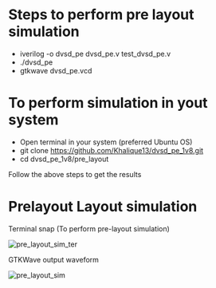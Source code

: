 # Steps to perform pre layout simulation

- iverilog -o dvsd_pe dvsd_pe.v test_dvsd_pe.v
- ./dvsd_pe
- gtkwave dvsd_pe.vcd

# To perform simulation in yout system

- Open terminal in your system (preferred Ubuntu OS)
- git clone https://github.com/Khalique13/dvsd_pe_1v8.git
- cd dvsd_pe_1v8/pre_layout

Follow the above steps to get the results

# Prelayout Layout simulation

  Terminal snap (To perform pre-layout simulation)
  
  ![pre_layout_sim_ter](https://user-images.githubusercontent.com/80625515/130051278-4923d434-75f6-44ed-88dd-3a2864a3b84b.png)

  GTKWave output waveform
  
  ![pre_layout_sim](https://user-images.githubusercontent.com/80625515/130084221-8654af3a-aaf5-417f-b290-c65f87536778.png)

